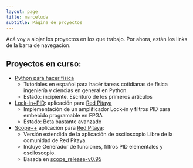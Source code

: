```yaml
---
layout: page
title: marceluda
subtitle: Página de proyectos
---
```


Acá voy a alojar los proyectos en los que trabajo. Por ahora, están los links de la barra de navegación.

## Proyectos en curso:

  - [Python para hacer física](https://marceluda.github.io/python-para-fisicos/)
    - Tutoriales en español para hacér tareas cotidianas de física
      ingeniería y ciencias en general en Python.
    - Estado: incipiente. Escrituro de los primeros artículos
  - [Lock-in+PID](https://marceluda.github.io/python-para-fisicos/):
    aplicación para [Red Pitaya](https://www.redpitaya.com/)
      - Implementación de un amplificador Lock-in y filtros PID para
        embebido programable en FPGA
      - Estado: Beta bastante avanzado
  - [Scope++](https://github.com/marceluda/rp_scope_lock) aplicación
    para [Red Pitaya](https://www.redpitaya.com/):
    - Versión extendida de la aplicación de osciloscopio Libre de la comunidad de Red Pitaya.
    - Incluye Generador de funciones, filtros PID elementales y osciloscopio.
    - Basada en [scope_release-v0.95](https://github.com/RedPitaya/RedPitaya/tree/release-v0.95/apps-free/scope)
